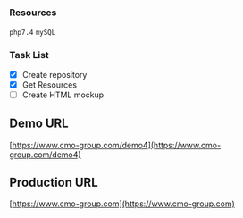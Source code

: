 ### Resources

`php7.4` `mySQL` 

### Task List

- [x] Create repository
- [x] Get Resources
- [ ] Create HTML mockup

## Demo URL

[https://www.cmo-group.com/demo4](https://www.cmo-group.com/demo4)

## Production URL

[https://www.cmo-group.com](https://www.cmo-group.com)


